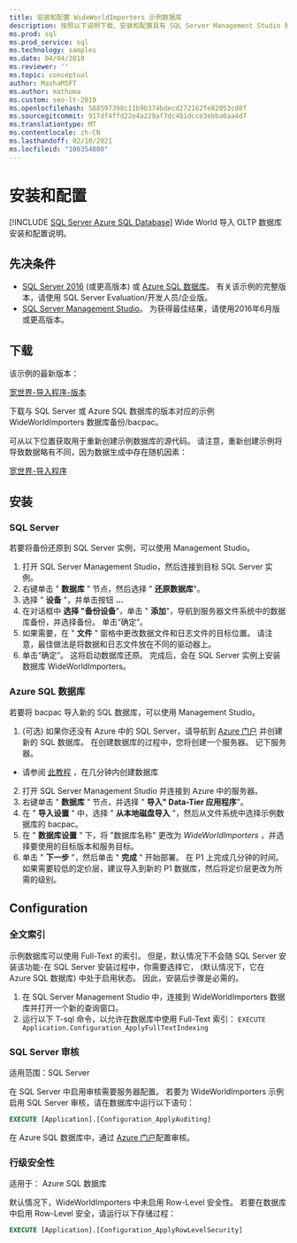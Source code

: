 ```yaml
---
title: 安装和配置 WideWorldImporters 示例数据库
description: 按照以下说明下载、安装和配置具有 SQL Server Management Studio 的 WideWorldImporters 示例数据库。
ms.prod: sql
ms.prod_service: sql
ms.technology: samples
ms.date: 04/04/2018
ms.reviewer: ''
ms.topic: conceptual
author: MashaMSFT
ms.author: mathoma
ms.custom: seo-lt-2019
ms.openlocfilehash: 588597398c11b9b374bdecd272162fe82053cd8f
ms.sourcegitcommit: 917df4ffd22e4a229af7dc481dcce3ebba0aa4d7
ms.translationtype: MT
ms.contentlocale: zh-CN
ms.lasthandoff: 02/10/2021
ms.locfileid: "100354080"
---
```

# <a name="installation-and-configuration"></a>安装和配置
[!INCLUDE [SQL Server Azure SQL Database](../includes/applies-to-version/sql-asdb.md)]
Wide World 导入 OLTP 数据库安装和配置说明。

## <a name="prerequisites"></a>先决条件

- [SQL Server 2016](https://www.microsoft.com/evalcenter/evaluate-sql-server-2016) (或更高版本) 或 [Azure SQL 数据库](https://azure.microsoft.com/services/sql-database/)。 有关该示例的完整版本，请使用 SQL Server Evaluation/开发人员/企业版。
- [SQL Server Management Studio](../ssms/download-sql-server-management-studio-ssms.md)。 为获得最佳结果，请使用2016年6月版或更高版本。

## <a name="download"></a>下载

该示例的最新版本：

[宽世界-导入程序-版本](https://go.microsoft.com/fwlink/?LinkID=800630)

下载与 SQL Server 或 Azure SQL 数据库的版本对应的示例 WideWorldImporters 数据库备份/bacpac。

可从以下位置获取用于重新创建示例数据库的源代码。 请注意，重新创建示例将导致数据略有不同，因为数据生成中存在随机因素：

[宽世界-导入程序](https://github.com/Microsoft/sql-server-samples/tree/master/samples/databases/wide-world-importers/sample-scripts)

## <a name="install"></a>安装


### <a name="sql-server"></a>SQL Server

若要将备份还原到 SQL Server 实例，可以使用 Management Studio。

1. 打开 SQL Server Management Studio，然后连接到目标 SQL Server 实例。
2. 右键单击 " **数据库** " 节点，然后选择 " **还原数据库**"。
3. 选择 " **设备** "，并单击按钮 **...**
4. 在对话框中 **选择 "备份设备**"，单击 " **添加**"，导航到服务器文件系统中的数据库备份，并选择备份。 单击“确定”。 
5. 如果需要，在 " **文件** " 窗格中更改数据文件和日志文件的目标位置。 请注意，最佳做法是将数据和日志文件放在不同的驱动器上。
6. 单击“确定”。  这将启动数据库还原。 完成后，会在 SQL Server 实例上安装数据库 WideWorldImporters。

### <a name="azure-sql-database"></a>Azure SQL 数据库

若要将 bacpac 导入新的 SQL 数据库，可以使用 Management Studio。

1.  (可选) 如果你还没有 Azure 中的 SQL Server，请导航到 [Azure 门户](https://portal.azure.com/) 并创建新的 SQL 数据库。 在创建数据库的过程中，您将创建一个服务器。 记下服务器。
   - 请参阅 [此教程](/azure/azure-sql/database/single-database-create-quickstart) ，在几分钟内创建数据库
2. 打开 SQL Server Management Studio 并连接到 Azure 中的服务器。
3. 右键单击 " **数据库** " 节点，并选择 " **导入" Data-Tier 应用程序**"。
4. 在 " **导入设置** " 中，选择 " **从本地磁盘导入** "，然后从文件系统中选择示例数据库的 bacpac。
5. 在 " **数据库设置** " 下，将 "数据库名称" 更改为 *WideWorldImporters* ，并选择要使用的目标版本和服务目标。
6. 单击 " **下一步** "，然后单击 " **完成** " 开始部署。 在 P1 上完成几分钟的时间。 如果需要较低的定价层，建议导入到新的 P1 数据库，然后将定价层更改为所需的级别。

## <a name="configuration"></a>Configuration

### <a name="full-text-indexing"></a>全文索引

示例数据库可以使用 Full-Text 的索引。 但是，默认情况下不会随 SQL Server 安装该功能-在 SQL Server 安装过程中，你需要选择它， (默认情况下，它在 Azure SQL 数据库) 中处于启用状态。 因此，安装后步骤是必需的。

1. 在 SQL Server Management Studio 中，连接到 WideWorldImporters 数据库并打开一个新的查询窗口。
2. 运行以下 T-sql 命令，以允许在数据库中使用 Full-Text 索引：  `EXECUTE Application.Configuration_ApplyFullTextIndexing`


### <a name="sql-server-audit"></a>SQL Server 审核

适用范围：SQL Server

在 SQL Server 中启用审核需要服务器配置。 若要为 WideWorldImporters 示例启用 SQL Server 审核，请在数据库中运行以下语句：

```sql
EXECUTE [Application].[Configuration_ApplyAuditing]
```

在 Azure SQL 数据库中，通过 [Azure 门户](https://portal.azure.com/)配置审核。

### <a name="row-level-security"></a>行级安全性

适用于： Azure SQL 数据库

默认情况下，WideWorldImporters 中未启用 Row-Level 安全性。 若要在数据库中启用 Row-Level 安全，请运行以下存储过程：

```sql
EXECUTE [Application].[Configuration_ApplyRowLevelSecurity]
```